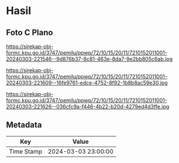 # Hasil

## Foto C Plano

https://sirekap-obj-formc.kpu.go.id/3747/pemilu/ppwp/72/10/15/20/11/7210152011001-20240303-221546--9d876b37-8c81-463e-8da7-9e2bb805c6ab.jpg

https://sirekap-obj-formc.kpu.go.id/3747/pemilu/ppwp/72/10/15/20/11/7210152011001-20240303-221609--16fe9761-edce-4752-8f92-1b8b8ac59e30.jpg

https://sirekap-obj-formc.kpu.go.id/3747/pemilu/ppwp/72/10/15/20/11/7210152011001-20240303-221626--036cfc9a-f446-4b22-b20d-4279ed4d3ffe.jpg


## Metadata

| Key        | Value               |
| ---------- | ------------------- |
| Time Stamp | 2024-03-03 23:00:00 |



